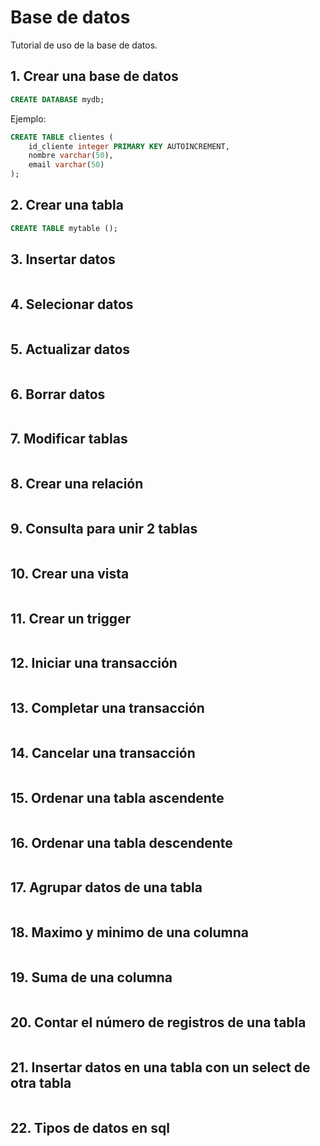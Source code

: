 # Base de datos

Tutorial de uso de la base de datos.

## 1. Crear una base de datos

```sql
CREATE DATABASE mydb;
```
Ejemplo:
```sql
CREATE TABLE clientes (
    id_cliente integer PRIMARY KEY AUTOINCREMENT,
    nombre varchar(50),
    email varchar(50)
);
```

## 2. Crear una tabla

```sql
CREATE TABLE mytable ();
```

## 3. Insertar datos

```sql
```

## 4. Selecionar datos

```sql
```

## 5. Actualizar datos

```sql
```

## 6. Borrar datos

```sql
```

## 7. Modificar tablas

```sql
```

## 8. Crear una relación

```sql
```

## 9. Consulta para unir 2 tablas

```sql
```

## 10. Crear una vista
```sql
```

## 11. Crear un trigger

```sql
```

## 12. Iniciar una transacción

```sql
```

## 13. Completar una transacción

```sql
```

## 14. Cancelar una transacción

```sql
```

## 15. Ordenar una tabla ascendente

```sql
```

## 16. Ordenar una tabla descendente

```sql
```

## 17. Agrupar datos de una tabla

```sql
```

## 18. Maximo y minimo de una columna

```sql
```

## 19. Suma de una columna

```sql
```

## 20. Contar el número de registros de una tabla

```sql
```

## 21. Insertar datos en una tabla con un select de otra tabla

```sql
```

## 22. Tipos de datos en sql
```sql
```

